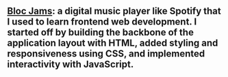 ## [Bloc Jams](http://mehtaculous.github.io/bloc-jams/index.html): a digital music player like Spotify that I used to learn frontend web development. I started off by building the backbone of the application layout with HTML, added styling and responsiveness using CSS, and implemented interactivity with JavaScript.